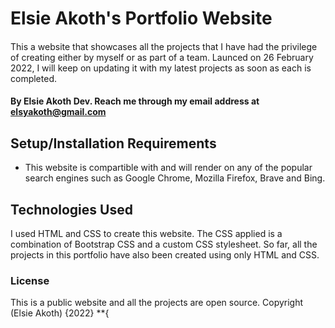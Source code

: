 # Elsie Akoth's Portfolio Website
#### 
This a website that showcases all the projects that I have had the privilege of creating either by myself or as part of a team. Launced on 26 February 2022, I will keep on updating it with my latest projects as soon as each is completed.
#### By **Elsie Akoth Dev. Reach me through my email address at elsyakoth@gmail.com**
## Setup/Installation Requirements
* This website is compartible with and will render on any of the popular search engines such as Google Chrome, Mozilla Firefox, Brave and Bing.
## Technologies Used
I used HTML and CSS to create this website. The CSS applied is a combination of Bootstrap CSS and a custom CSS stylesheet. So far, all the projects in this portfolio have also been created using only HTML and CSS.
### License
This is a public website and all the projects are open source.
Copyright (Elsie Akoth) {2022} **{
